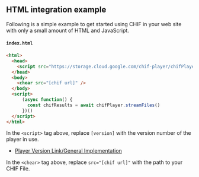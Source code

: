 ## HTML integration example

Following is a simple example to get started using CHIF in your web site with only a small amount of HTML and JavaScript.

#### `index.html`

```html
<html>
  <head>
    <script src="https://storage.cloud.google.com/chif-player/chifPlayer-[version].js"></script>
  </head>
  <body>
    <chear src="[chif url]" />
  </body>
  <script>
      (async function() {
        const chifResults = await chifPlayer.streamFiles()
      })()
  </script>
</html>
```

In the `<script>` tag above, replace `[version]` with the version number of the player in use.

* [Player Version Link/General Implementation](../../player/playerimplementation.md)

In the `<chear>` tag above, replace `src="[chif url]"` with the path to your CHIF File.
